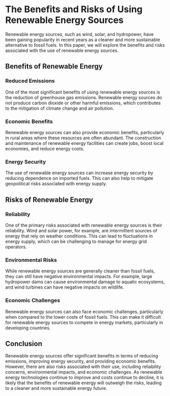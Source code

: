 # The Benefits and Risks of Using Renewable Energy Sources

Renewable energy sources, such as wind, solar, and hydropower, have been gaining popularity in recent years as a cleaner and more sustainable alternative to fossil fuels. In this paper, we will explore the benefits and risks associated with the use of renewable energy sources.

## Benefits of Renewable Energy

### Reduced Emissions

One of the most significant benefits of using renewable energy sources is the reduction of greenhouse gas emissions. Renewable energy sources do not produce carbon dioxide or other harmful emissions, which contributes to the mitigation of climate change and air pollution.

### Economic Benefits

Renewable energy sources can also provide economic benefits, particularly in rural areas where these resources are often abundant. The construction and maintenance of renewable energy facilities can create jobs, boost local economies, and reduce energy costs.

### Energy Security

The use of renewable energy sources can increase energy security by reducing dependence on imported fuels. This can also help to mitigate geopolitical risks associated with energy supply.

## Risks of Renewable Energy

### Reliability

One of the primary risks associated with renewable energy sources is their reliability. Wind and solar power, for example, are intermittent sources of energy that rely on weather conditions. This can lead to fluctuations in energy supply, which can be challenging to manage for energy grid operators.

### Environmental Risks

While renewable energy sources are generally cleaner than fossil fuels, they can still have negative environmental impacts. For example, large hydropower dams can cause environmental damage to aquatic ecosystems, and wind turbines can have negative impacts on wildlife.

### Economic Challenges

Renewable energy sources can also face economic challenges, particularly when compared to the lower costs of fossil fuels. This can make it difficult for renewable energy sources to compete in energy markets, particularly in developing countries.

## Conclusion

Renewable energy sources offer significant benefits in terms of reducing emissions, improving energy security, and providing economic benefits. However, there are also risks associated with their use, including reliability concerns, environmental impacts, and economic challenges. As renewable energy technologies continue to improve and costs continue to decline, it is likely that the benefits of renewable energy will outweigh the risks, leading to a cleaner and more sustainable energy future.